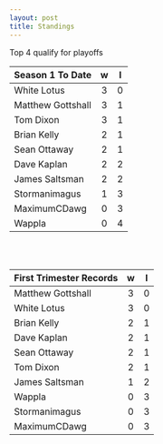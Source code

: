 ```yaml
---
layout: post
title: Standings
---
```



Top 4 qualify for playoffs

|  **Season 1 To Date** | **w**  | **l**  |
| --- |:---:|:---:|
| White Lotus  | 3 | 0 |
| Matthew Gottshall | 3 | 1 |
| Tom Dixon  | 3 | 1 |
| Brian Kelly | 2 | 1 |
| Sean Ottaway | 2 | 1 |
| Dave Kaplan  | 2 | 2 |
| James Saltsman | 2 | 2 |
| Stormanimagus | 1 | 3 |
| MaximumCDawg | 0 | 3 |
| Wappla | 0 | 4 |


<br /><br />

|  **First Trimester Records** | **w**  | **l**  |
| --- |:---:|:---:|
| Matthew Gottshall | 3 | 0 |
| White Lotus  | 3 | 0 |
| Brian Kelly | 2 | 1 |
| Dave Kaplan  | 2 | 1 |
| Sean Ottaway | 2 | 1 |
| Tom Dixon  | 2 | 1 |
| James Saltsman | 1 | 2 |
| Wappla | 0 | 3 |
| Stormanimagus | 0 | 3 |
| MaximumCDawg | 0 | 3 |

